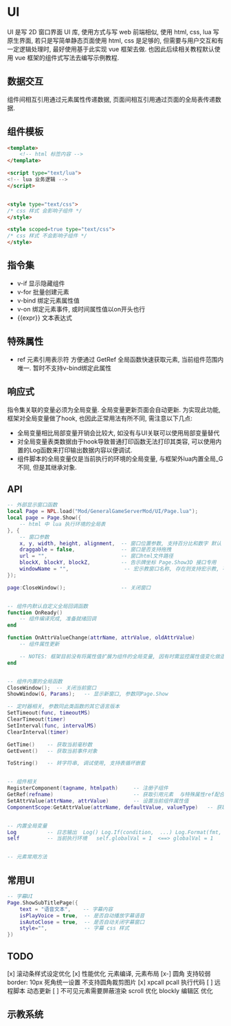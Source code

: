 
# UI

UI 是写 2D 窗口界面 UI 库, 使用方式与写 web 前端相似, 使用 html, css, lua 写原生界面, 若只是写简单静态页面使用 html, css 是足够的,
但需要与用户交互和有一定逻辑处理时, 最好使用基于此实现 vue 框架去做. 也因此后续相关教程默认使用 vue 框架的组件式写法去编写示例教程.

## 数据交互

组件间相互引用通过元素属性传递数据, 页面间相互引用通过页面的全局表传递数据.

## 组件模板

```html
<template>
    <!-- html 标签内容 -->
</template>

<script type="text/lua">
<!-- lua 业务逻辑 -->
</script>


<style type="text/css"> 
/* css 样式 会影响子组件 */
</style>

<style scoped=true type="text/css"> 
/* css 样式 不会影响子组件 */
</style>
```

## 指令集

- v-if    显示隐藏组件
- v-for   批量创建元素
- v-bind  绑定元素属性值
- v-on    绑定元素事件, 或时间属性值以on开头也行
- {{expr}} 文本表达式  

## 特殊属性

- ref 元素引用表示符 方便通过 GetRef 全局函数快速获取元素, 当前组件范围内唯一. 暂时不支持v-bind绑定此属性

## 响应式

指令集关联的变量必须为全局变量. 全局变量更新页面会自动更新. 为实现此功能, 框架对全局变量做了hook, 也因此正常用法有所不同, 需注意以下几点:

- 全局变量相比局部变量开销会比较大, 如没有与UI关联可以使用局部变量替代
- 对全局变量表类数据由于hook导致普通打印函数无法打印其类容, 可以使用内置的Log函数来打印输出数据内容以便调试.
- 组件脚本的全局变量仅是当前执行的环境的全局变量, 与框架外lua内置全局_G不同, 但是其继承对象.

## API

```lua
-- 外部显示窗口函数
local Page = NPL.load("Mod/GeneralGameServerMod/UI/Page.lua");
local page = Page.Show({
    -- html 中 lua 执行环境的全局表
}, {
    -- 窗口参数
    x, y, width, height, alignment,  -- 窗口位置参数, 支持百分比和数字 默认 x = 0, y = 0, widht = 600, height = 500
    draggable = false,               -- 窗口是否支持拖拽
    url = "",                        -- 窗口html文件路径
    blockX, blockY, blockZ,          -- 告示牌坐标 Page.Show3D 接口专用
    windowName = "",                  -- 宏示教窗口名称, 存在则支持宏示教, 不存在则不支持
});

page:CloseWindow();                  -- 关闭窗口


-- 组件内默认自定义全局回调函数
function OnReady()
    -- 组件编译完成, 准备就绪回调
end

function OnAttrValueChange(attrName, attrValue, oldAttrValue)
    -- 组件属性更新

    -- NOTES: 框架目前没有将属性值扩展为组件的全局变量, 因有时需监控属性值变化做逻辑处理而不是单纯绑定UI, 开发者可在此自行转化成组件全局变量做UI联动.
end


-- 组件内置的全局函数
CloseWindow();  -- 关闭当前窗口
ShowWindow(G, Params);   -- 显示新窗口, 参数同Page.Show

-- 定时器相关, 参数同此类函数的其它语言版本
SetTimeout(func, timeoutMS)
ClearTimeout(timer)
SetInterval(func, intervalMS)
ClearInterval(timer)

GetTime()    -- 获取当前毫秒数
GetEvent()   -- 获取当前事件对象

ToString()   -- 转字符串, 调试使用, 支持表循坏嵌套


-- 组件相关
RegisterComponent(tagname, htmlpath)     -- 注册子组件
GetRef(refname)                          -- 获取引用元素  与特殊属性ref配合使用
SetAttrValue(attrName, attrValue)        -- 设置当前组件属性值
ComponentScope:GetAttrValue(attrName, defaultValue, valueType)   -- 获取当前组件属性值  valueType 默认为nil, 可以指定类型验证 string number function boolean 或使用简化函数 例: GetAttrStringValue(attrName, defaultValue)


-- 内置全局变量
Log          -- 日志输出  Log() Log.If(condition,  ...) Log.Format(fmt, ...) Log.FormatIf(condition, fmt, ...)
self         -- 当前执行环境   self.globalVal = 1  <==> globalVal = 1    定义局部变量 local localVal = 1


-- 元素常用方法
```

## 常用UI

```lua
-- 字幕UI
Page.ShowSubTitlePage({
    text = "语音文本",    -- 字幕内容 
    isPlayVoice = true,  -- 是否自动播放字幕语音
    isAutoClose = true,  -- 是否自动关闭字幕窗口
    style="",            -- 字幕 css 样式
})
```

## TODO

[x] 滚动条样式设定优化
[x] 性能优化 元素编译, 元素布局
[x-] 圆角 支持较弱 border: 10px  死角统一设置  不支持圆角裁剪图片
[x] xpcall pcall 执行代码
[ ] 远程脚本 动态更新
[ ] 不可见元素需要屏蔽渲染 scroll 优化 blockly 编辑区 优化

## 示教系统
